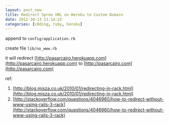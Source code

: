 ```yaml
--- 
layout: post_new
title: Redirect Spree URL on Heroku to Custom Domain
date: 2012-10-13 11:14:22
categories: [c0ding, ruby, heroku]
---
```




append to `config/application.rb`

<script src="https://gist.github.com/3882067.js?file=append_to.rb" type="text/javascript">
</script>

create file `lib/no_www.rb`

<script src="https://gist.github.com/3882067.js?file=redirect.rb" type="text/javascript">
</script>


it will redirect [http://pasarcairo.herokuapp.com](http://pasarcairo.herokuapp.com) to [http://pasarcairo.com](http://pasarcairo.com)


ref:
1. [http://blog.misza.co.uk/2010/01/redirecting-in-rack.html](http://blog.misza.co.uk/2010/01/redirecting-in-rack.html)
2. [http://stackoverflow.com/questions/4046960/how-to-redirect-without-www-using-rails-3-rack](http://stackoverflow.com/questions/4046960/how-to-redirect-without-www-using-rails-3-rack)
